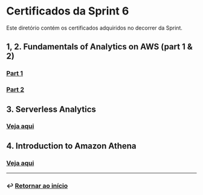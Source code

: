 # Certificados da Sprint 6
Este diretório contém os certificados adquiridos no decorrer da Sprint.

## 1, 2. Fundamentals of Analytics on AWS (part 1 & 2)
### [Part 1](1_Fundamentals_Analytics_pt1.pdf)
### [Part 2](2_Fundamentals_Analytics_pt2.pdf)

## 3. Serverless Analytics
### [Veja aqui](3_Serverless_Analytics.pdf)

## 4. Introduction to Amazon Athena
### [Veja aqui](4_Introduction_Amazon_Athena.pdf)


___

### ↩️ [Retornar ao início](../../README.md)